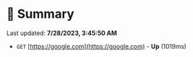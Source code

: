 # 📖 Summary
Last updated: **7/28/2023, 3:45:50 AM**

- `GET` [https://google.com](https://google.com) - **Up** (1019ms)
